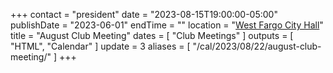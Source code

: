 +++
contact = "president"
date = "2023-08-15T19:00:00-05:00"
publishDate = "2023-06-01"
endTime = ""
location = "[West Fargo City Hall](/places/west-fargo-city-hall/)"
title = "August Club Meeting"
dates = [ "Club Meetings" ]
outputs = [ "HTML", "Calendar" ]
update = 3
aliases = [ "/cal/2023/08/22/august-club-meeting/" ]
+++

